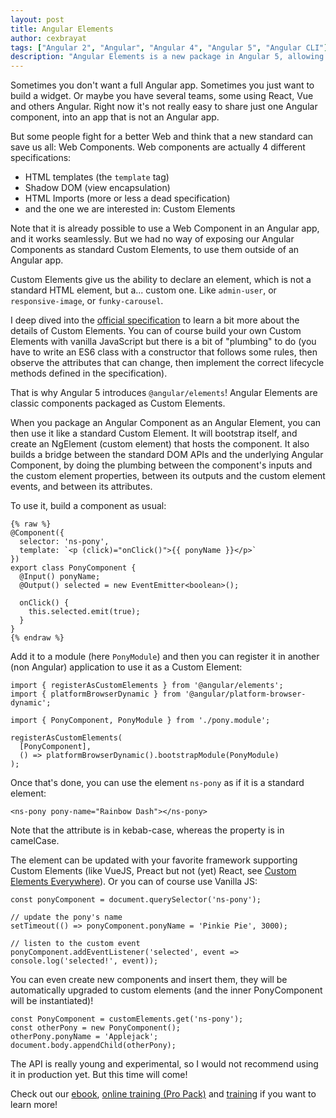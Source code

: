 ```yaml
---
layout: post
title: Angular Elements
author: cexbrayat
tags: ["Angular 2", "Angular", "Angular 4", "Angular 5", "Angular CLI"]
description: "Angular Elements is a new package in Angular 5, allowing to use components as Custom Elements!"
---
```


Sometimes you don't want a full Angular app. Sometimes you just want to build a widget.
Or maybe you have several teams, some using React, Vue and others Angular.
Right now it's not really easy to share just one Angular component,
into an app that is not an Angular app.

But some people fight for a better Web and think that a new standard can save us all: Web Components.
Web components are actually 4 different specifications:
- HTML templates (the `template` tag)
- Shadow DOM (view encapsulation)
- HTML Imports (more or less a dead specification)
- and the one we are interested in: Custom Elements

Note that it is already possible to use a Web Component in an Angular app,
and it works seamlessly.
But we had no way of exposing our Angular Components as standard Custom Elements,
to use them outside of an Angular app.

Custom Elements give us the ability to declare an element,
which is not a standard HTML element, but a... custom one.
Like `admin-user`, or `responsive-image`, or `funky-carousel`.

I deep dived into the [official specification](https://w3c.github.io/webcomponents/spec/custom/)
to learn a bit more about the details of Custom Elements.
You can of course build your own Custom Elements with vanilla JavaScript
but there is a bit of "plumbing" to do (you have to write an ES6 class with a constructor that follows some rules,
then observe the attributes that can change, then implement the correct lifecycle methods defined in the specification).

That is why Angular&nbsp;5 introduces `@angular/elements`!
Angular Elements are classic components packaged as Custom Elements.

When you package an Angular Component as an Angular Element,
you can then use it like a standard Custom Element.
It will bootstrap itself, and create an NgElement (custom element) that hosts the component.
It also builds a bridge between the standard DOM APIs and the underlying Angular Component,
by doing the plumbing between the component's inputs and the custom element properties,
between its outputs and the custom element events,
and between its attributes.

To use it, build a component as usual:

    {% raw %}
    @Component({
      selector: 'ns-pony',
      template: `<p (click)="onClick()">{{ ponyName }}</p>`
    })
    export class PonyComponent {
      @Input() ponyName;
      @Output() selected = new EventEmitter<boolean>();

      onClick() {
        this.selected.emit(true);
      }
    }
    {% endraw %}

Add it to a module (here `PonyModule`) and then you can register it in another (non Angular) application
to use it as a Custom Element:

    import { registerAsCustomElements } from '@angular/elements';
    import { platformBrowserDynamic } from '@angular/platform-browser-dynamic';

    import { PonyComponent, PonyModule } from './pony.module';

    registerAsCustomElements(
      [PonyComponent],
      () => platformBrowserDynamic().bootstrapModule(PonyModule)
    );

Once that's done, you can use the element `ns-pony` as if it is a standard element:

    <ns-pony pony-name="Rainbow Dash"></ns-pony>

Note that the attribute is in kebab-case, whereas the property is in camelCase.

The element can be updated with your favorite framework supporting Custom Elements (like VueJS, Preact but not (yet) React, see [Custom Elements Everywhere](https://custom-elements-everywhere.com/)).
Or you can of course use Vanilla JS:

    const ponyComponent = document.querySelector('ns-pony');

    // update the pony's name
    setTimeout(() => ponyComponent.ponyName = 'Pinkie Pie', 3000);

    // listen to the custom event
    ponyComponent.addEventListener('selected', event => console.log('selected!', event));

You can even create new components and insert them, they will be automatically upgraded to custom elements (and the inner PonyComponent will be instantiated)!

    const PonyComponent = customElements.get('ns-pony');
    const otherPony = new PonyComponent();
    otherPony.ponyName = 'Applejack';
    document.body.appendChild(otherPony);

The API is really young and experimental,
so I would not recommend using it in production yet.
But this time will come!

Check out our [ebook](https://books.ninja-squad.com/angular), [online training (Pro Pack)](https://angular-exercises.ninja-squad.com/) and [training](http://ninja-squad.com/training/angular) if you want to learn more!
